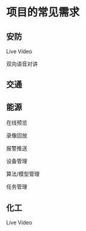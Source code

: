 # 项目的常见需求


## 安防

Live Video 

双向语音对讲


## 交通


## 能源

在线预览

录像回放

报警推送

设备管理

算法/模型管理

任务管理


## 化工

Live Video 
